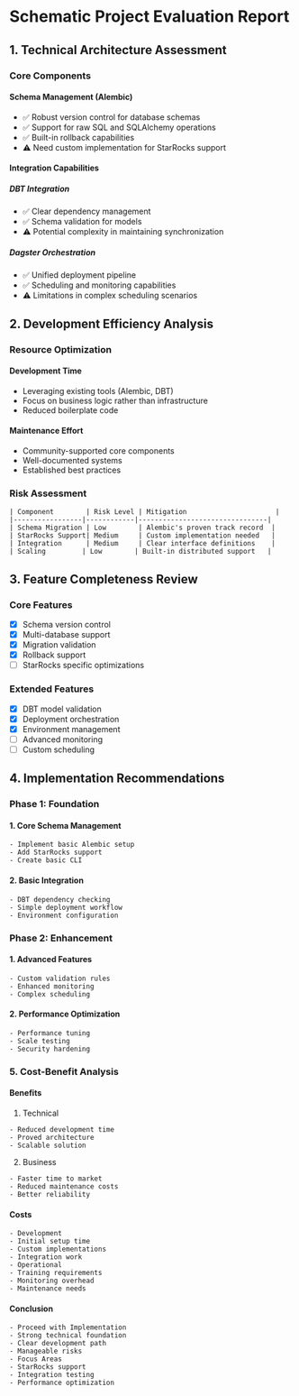 # Schematic Project Evaluation Report

## 1. Technical Architecture Assessment

### Core Components

#### Schema Management (Alembic)
- ✅ Robust version control for database schemas
- ✅ Support for raw SQL and SQLAlchemy operations 
- ✅ Built-in rollback capabilities
- ⚠️ Need custom implementation for StarRocks support

#### Integration Capabilities

##### DBT Integration
- ✅ Clear dependency management
- ✅ Schema validation for models
- ⚠️ Potential complexity in maintaining synchronization

##### Dagster Orchestration
- ✅ Unified deployment pipeline
- ✅ Scheduling and monitoring capabilities
- ⚠️ Limitations in complex scheduling scenarios

## 2. Development Efficiency Analysis

### Resource Optimization

#### Development Time
- Leveraging existing tools (Alembic, DBT)
- Focus on business logic rather than infrastructure
- Reduced boilerplate code

#### Maintenance Effort
- Community-supported core components
- Well-documented systems
- Established best practices

### Risk Assessment

```
| Component        | Risk Level | Mitigation                      |
|-----------------|------------|--------------------------------|
| Schema Migration | Low        | Alembic's proven track record  |
| StarRocks Support| Medium     | Custom implementation needed   |
| Integration      | Medium     | Clear interface definitions    |
| Scaling         | Low        | Built-in distributed support   |
```

## 3. Feature Completeness Review

### Core Features
- [x] Schema version control
- [x] Multi-database support
- [x] Migration validation
- [x] Rollback support
- [ ] StarRocks specific optimizations

### Extended Features
- [x] DBT model validation
- [x] Deployment orchestration
- [x] Environment management
- [ ] Advanced monitoring
- [ ] Custom scheduling

## 4. Implementation Recommendations

### Phase 1: Foundation

#### 1. Core Schema Management

```plaintext
- Implement basic Alembic setup
- Add StarRocks support
- Create basic CLI
```

#### 2. Basic Integration

```plaintext
- DBT dependency checking
- Simple deployment workflow
- Environment configuration
```

### Phase 2: Enhancement

#### 1. Advanced Features

```plaintext
- Custom validation rules
- Enhanced monitoring
- Complex scheduling
```

#### 2. Performance Optimization

```plaintext
- Performance tuning
- Scale testing
- Security hardening
```

### 5. Cost-Benefit Analysis

#### Benefits
1. Technical
```plaintext
- Reduced development time
- Proved architecture
- Scalable solution
```

2. Business
```plaintext
- Faster time to market
- Reduced maintenance costs
- Better reliability
```

#### Costs

```plaintext
- Development
- Initial setup time
- Custom implementations
- Integration work
- Operational
- Training requirements
- Monitoring overhead
- Maintenance needs
```

#### Conclusion

```plaintext
- Proceed with Implementation
- Strong technical foundation
- Clear development path
- Manageable risks
- Focus Areas
- StarRocks support
- Integration testing
- Performance optimization
